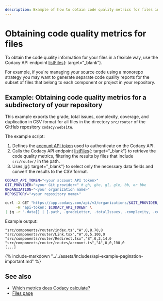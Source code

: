 ```yaml
---
description: Example of how to obtain code quality metrics for files in a repository programmatically using the Codacy API endpoint listFiles.
---
```


# Obtaining code quality metrics for files

To obtain the code quality information for your files in a flexible way, use the Codacy API endpoint [listFiles](https://app.codacy.com/api/api-docs#listfiles){: target="_blank"}.

For example, if you're managing your source code using a monorepo strategy you may want to generate separate code quality reports for the subset of files that belong to each component or project in your repository.

## Example: Obtaining code quality metrics for a subdirectory of your repository

This example exports the grade, total issues, complexity, coverage, and duplication in CSV format for all files in the directory `src/router` of the GitHub repository `codacy/website`.

The example script:

1.  Defines the [account API token](../api-tokens.md#account-api-tokens) used to authenticate on the Codacy API.
1.  Calls the Codacy API endpoint [listFiles](https://app.codacy.com/api/api-docs#listfiles){: target="_blank"} to retrieve the code quality metrics, filtering the results by files that include `src/router/` in the path.
1.  Uses [jq](https://github.com/stedolan/jq){: target="_blank"} to select only the necessary data fields and convert the results to the CSV format.

```bash
CODACY_API_TOKEN="<your account API token>"
GIT_PROVIDER="<your Git provider>" # gh, ghe, gl, gle, bb, or bbe
ORGANIZATION="<your organization name>"
REPOSITORY="<your repository name>"

curl -X GET "https://app.codacy.com/api/v3/organizations/$GIT_PROVIDER/$ORGANIZATION/repositories/$REPOSITORY/files?search=src/router/" \
     -H "api-token: $CODACY_API_TOKEN" \
| jq -r ".data[] | [.path, .gradeLetter, .totalIssues, .complexity, .coverage, .duplication] | @csv"
```

Example output:

```text
"src/components/router/index.ts","A",0,8,70,0
"src/components/router/Link.tsx","A",0,5,100,0
"src/components/router/Redirect.tsx","B",0,2,14,0
"src/components/router/routes/account.ts","A",0,0,100,0
[...]
```

{% include-markdown "../../assets/includes/api-example-pagination-important.md" %}

## See also

-   [Which metrics does Codacy calculate?](../../faq/code-analysis/which-metrics-does-codacy-calculate.md)
-   [Files page](../../repositories/files.md)
